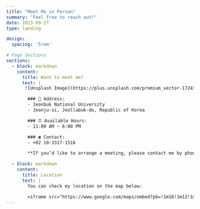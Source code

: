 ```yaml
---
title: "Meet Me in Person"
summary: "Feel free to reach out!"
date: 2023-09-27
type: landing

design:
  spacing: '5rem'

# Page Sections
sections:
  - block: markdown
    content:
      title: Want to meet me?
      text: |
       ![Unsplash Image](https://plus.unsplash.com/premium_vector-1724337938223-43ee3daa958b?q=80&w=2360&auto=format&fit=crop&ixlib=rb-4.0.3&ixid=M3wxMjA3fDB8MHxwaG90by1wYWdlfHx8fGVufDB8fHx8fA%3D%3D)

        ### 📍 Address:
        - Jeonbuk National University  
        - Jeonju-si, Jeollabuk-do, Republic of Korea  

        ### ⏰ Available Hours:
        - 11:00 AM ~ 6:00 PM  

        ### ☎️ Contact:
        - +82 10-3317-1516  

        **If you’d like to arrange a meeting, please contact me by phone or email before visiting!**

  - block: markdown
    content:
      title: Location
      text: |
        You can check my location on the map below:  

        <iframe src="https://www.google.com/maps/embed?pb=!1m18!1m12!1m3!1d3234.121321274898!2d127.13188817640166!3d35.84602857253448!2m3!1f0!2f0!3f0!3m2!1i1024!2i768!4f13.1!3m3!1m2!1s0x35702330dc920b9d%3A0x1d0d425396006646!2z7KCE67aB64yA7ZWZ6rWQIOqzteqzvOuMgO2VmSA37Zi46rSA!5e0!3m2!1sko!2skr!4v1727352748409!5m2!1sko!2skr" width="600" height="450" style="border:0;" allowfullscreen="" loading="lazy" referrerpolicy="no-referrer-when-downgrade"></iframe>
---
```

